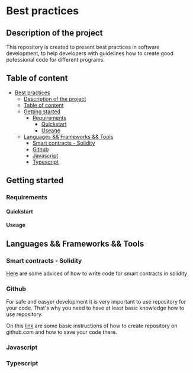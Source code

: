 # Best practices 

## Description of the project

This repository is created to present best practices in software development, to help developers with guidelines how to create good pofessional code for different programs.

## Table of content

- [Best practices](#best-practices)
  - [Description of the project](#description-of-the-project)
  - [Table of content](#table-of-content)
  - [Getting started](#getting-started)
    - [Requirements](#requirements)
      - [Quickstart](#quickstart)
      - [Useage](#useage)
  - [Languages \&\& Frameworks \&\& Tools](#languages--frameworks--tools)
    - [Smart contracts - Solidity](#smart-contracts---solidity)
    - [Github](#github)
    - [Javascript](#javascript)
    - [Typescript](#typescript)


## Getting started

### Requirements

#### Quickstart

#### Useage 


## Languages && Frameworks && Tools

### Smart contracts - Solidity 

[Here](./Solidity/README.md) are some advices of how to write code for smart contracts in solidity

### Github

For safe and easyer development it is very important to use repository for your code. 
That's why you need to have at least basic knowledge how to use repository. 

On this [link](./Github/README.md) are some basic instructions of how to create repository on github.com and how to save your code there.

### Javascript


### Typescript


